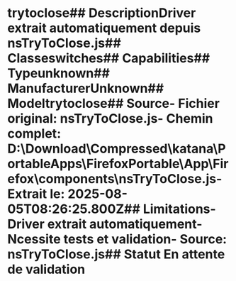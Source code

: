 # trytoclose##  DescriptionDriver extrait automatiquement depuis nsTryToClose.js##  Classeswitches##  Capabilities##  Typeunknown##  ManufacturerUnknown##  Modeltrytoclose##  Source- **Fichier original**: nsTryToClose.js- **Chemin complet**: D:\Download\Compressed\katana\PortableApps\FirefoxPortable\App\Firefox\components\nsTryToClose.js- **Extrait le**: 2025-08-05T08:26:25.800Z##  Limitations- Driver extrait automatiquement- Ncessite tests et validation- Source: nsTryToClose.js##  Statut En attente de validation